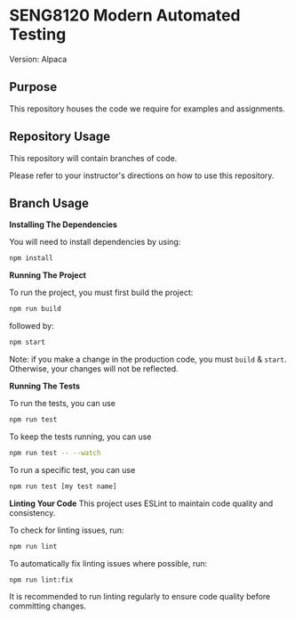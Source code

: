 # SENG8120 Modern Automated Testing 

Version: Alpaca

## Purpose

This repository houses the code we require for examples and assignments.

## Repository Usage

This repository will contain branches of code.

Please refer to your instructor's directions on how to use this repository.

## Branch Usage

**Installing The Dependencies**

You will need to install dependencies by using:

```bash
npm install
```

**Running The Project**

To run the project, you must first build the project:

```bash
npm run build
```

followed by:

```bash
npm start
```

Note:  if you make a change in the production code, you must `build` & `start`.
Otherwise, your changes will not be reflected.

**Running The Tests**

To run the tests, you can use

```bash
npm run test
```

To keep the tests running, you can use

```bash
npm run test -- --watch
```

To run a specific test, you can use

```bash
npm run test [my test name]
```
**Linting Your Code**
This project uses ESLint to maintain code quality and consistency.

To check for linting issues, run:

```bash
npm run lint
```

To automatically fix linting issues where possible, run:

```bash
npm run lint:fix
```

It is recommended to run linting regularly to ensure code quality before committing changes.